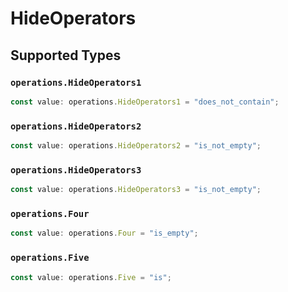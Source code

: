 # HideOperators


## Supported Types

### `operations.HideOperators1`

```typescript
const value: operations.HideOperators1 = "does_not_contain";
```

### `operations.HideOperators2`

```typescript
const value: operations.HideOperators2 = "is_not_empty";
```

### `operations.HideOperators3`

```typescript
const value: operations.HideOperators3 = "is_not_empty";
```

### `operations.Four`

```typescript
const value: operations.Four = "is_empty";
```

### `operations.Five`

```typescript
const value: operations.Five = "is";
```

